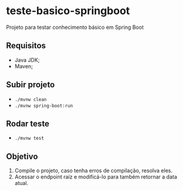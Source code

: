 # teste-basico-springboot
Projeto para testar conhecimento básico em Spring Boot

## Requisitos
- Java JDK;
- Maven;

## Subir projeto
- `./mvnw clean`
- `./mvnw spring-boot:run`

## Rodar teste
- `./mvnw test`

## Objetivo
1. Compile o projeto, caso tenha erros de compilação, resolva eles.
2. Acessar o endpoint raíz e modificá-lo para também retornar a data atual.